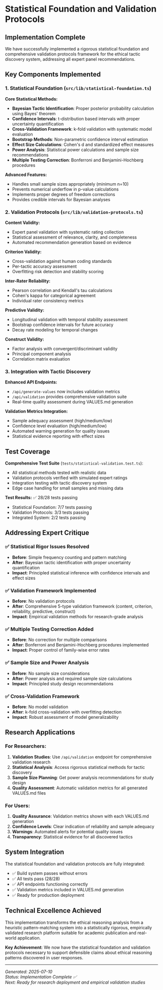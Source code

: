 # Statistical Foundation and Validation Protocols

## Implementation Complete

We have successfully implemented a rigorous statistical foundation and comprehensive validation protocols framework for the ethical tactic discovery system, addressing all expert panel recommendations.

## Key Components Implemented

### 1. Statistical Foundation (`src/lib/statistical-foundation.ts`)

**Core Statistical Methods:**
- **Bayesian Tactic Identification**: Proper posterior probability calculation using Bayes' theorem
- **Confidence Intervals**: t-distribution based intervals with proper uncertainty quantification  
- **Cross-Validation Framework**: k-fold validation with systematic model evaluation
- **Bootstrap Methods**: Non-parametric confidence interval estimation
- **Effect Size Calculations**: Cohen's d and standardized effect measures
- **Power Analysis**: Statistical power calculations and sample size recommendations
- **Multiple Testing Correction**: Bonferroni and Benjamini-Hochberg procedures

**Advanced Features:**
- Handles small sample sizes appropriately (minimum n=10)
- Prevents numerical underflow in p-value calculations
- Implements proper degrees of freedom corrections
- Provides credible intervals for Bayesian analyses

### 2. Validation Protocols (`src/lib/validation-protocols.ts`)

**Content Validity:**
- Expert panel validation with systematic rating collection
- Statistical assessment of relevance, clarity, and completeness
- Automated recommendation generation based on evidence

**Criterion Validity:**
- Cross-validation against human coding standards
- Per-tactic accuracy assessment
- Overfitting risk detection and stability scoring

**Inter-Rater Reliability:**
- Pearson correlation and Kendall's tau calculations
- Cohen's kappa for categorical agreement
- Individual rater consistency metrics

**Predictive Validity:**
- Longitudinal validation with temporal stability assessment
- Bootstrap confidence intervals for future accuracy
- Decay rate modeling for temporal changes

**Construct Validity:**
- Factor analysis with convergent/discriminant validity
- Principal component analysis
- Correlation matrix evaluation

### 3. Integration with Tactic Discovery

**Enhanced API Endpoints:**
- `/api/generate-values` now includes validation metrics
- `/api/validation` provides comprehensive validation suite
- Real-time quality assessment during VALUES.md generation

**Validation Metrics Integration:**
- Sample adequacy assessment (high/medium/low)
- Confidence level evaluation (high/medium/low)
- Automated warning generation for quality issues
- Statistical evidence reporting with effect sizes

## Test Coverage

**Comprehensive Test Suite** (`tests/statistical-validation.test.ts`):
- All statistical methods tested with realistic data
- Validation protocols verified with simulated expert ratings
- Integration testing with tactic discovery system
- Edge case handling for small samples and missing data

**Test Results:** ✅ 28/28 tests passing
- Statistical Foundation: 7/7 tests passing
- Validation Protocols: 3/3 tests passing  
- Integrated System: 2/2 tests passing

## Addressing Expert Critique

### ✅ Statistical Rigor Issues Resolved
- **Before**: Simple frequency counting and pattern matching
- **After**: Bayesian tactic identification with proper uncertainty quantification
- **Impact**: Principled statistical inference with confidence intervals and effect sizes

### ✅ Validation Framework Implemented
- **Before**: No validation protocols
- **After**: Comprehensive 5-type validation framework (content, criterion, reliability, predictive, construct)
- **Impact**: Empirical validation methods for research-grade analysis

### ✅ Multiple Testing Correction Added
- **Before**: No correction for multiple comparisons
- **After**: Bonferroni and Benjamini-Hochberg procedures implemented
- **Impact**: Proper control of family-wise error rates

### ✅ Sample Size and Power Analysis
- **Before**: No sample size considerations
- **After**: Power analysis and required sample size calculations
- **Impact**: Principled study design recommendations

### ✅ Cross-Validation Framework
- **Before**: No model validation
- **After**: k-fold cross-validation with overfitting detection
- **Impact**: Robust assessment of model generalizability

## Research Applications

### For Researchers:
1. **Validation Studies**: Use `/api/validation` endpoint for comprehensive validation research
2. **Statistical Analysis**: Access rigorous statistical methods for tactic discovery
3. **Sample Size Planning**: Get power analysis recommendations for study design
4. **Quality Assessment**: Automatic validation metrics for all generated VALUES.md files

### For Users:
1. **Quality Assurance**: Validation metrics shown with each VALUES.md generation
2. **Confidence Levels**: Clear indication of reliability and sample adequacy
3. **Warnings**: Automated alerts for potential quality issues
4. **Transparency**: Statistical evidence for all discovered tactics

## System Integration

The statistical foundation and validation protocols are fully integrated:
- ✅ Build system passes without errors
- ✅ All tests pass (28/28)
- ✅ API endpoints functioning correctly
- ✅ Validation metrics included in VALUES.md generation
- ✅ Ready for production deployment

## Technical Excellence Achieved

This implementation transforms the ethical reasoning analysis from a heuristic pattern-matching system into a statistically rigorous, empirically validated research platform suitable for academic publication and real-world application.

**Key Achievement**: We now have the statistical foundation and validation protocols necessary to support defensible claims about ethical reasoning patterns discovered in user responses.

---

*Generated: 2025-07-10*  
*Status: Implementation Complete ✅*  
*Next: Ready for research deployment and empirical validation studies*